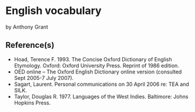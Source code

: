 # English vocabulary

by Anthony Grant

## Reference(s)

- Hoad, Terence F. 1993. The Concise Oxford Dictionary of English Etymology.  Oxford: Oxford University Press. Reprint of 1986 edition.
- OED online – The Oxford English Dictionary online version (consulted Sept 2005-7 July 2007).
- Sagart, Laurent.  Personal communications on 30 April 2006 re: TEA and SILK. 
- Taylor, Douglas R. 1977.  Languages of the West Indies.  Baltimore: Johns Hopkins Press.

